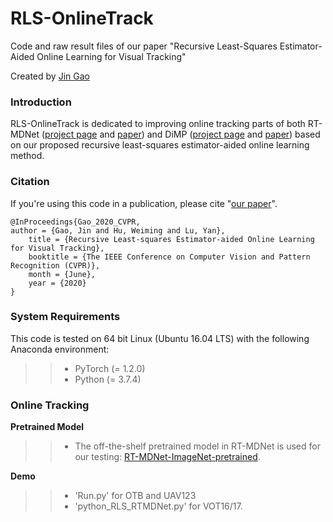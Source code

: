 # RLS-OnlineTrack
Code and raw result files of our paper "Recursive Least-Squares Estimator-Aided Online Learning for Visual Tracking"

Created by [Jin Gao](http://people.ucas.ac.cn/~jgao?language=en)

### Introduction
RLS-OnlineTrack is dedicated to improving online tracking parts of both RT-MDNet ([project page](https://github.com/IlchaeJung/RT-MDNet) and [paper](https://openaccess.thecvf.com/content_ECCV_2018/papers/Ilchae_Jung_Real-Time_MDNet_ECCV_2018_paper.pdf)) and DiMP ([project page](https://github.com/visionml/pytracking) and [paper](https://openaccess.thecvf.com/content_ICCV_2019/papers/Bhat_Learning_Discriminative_Model_Prediction_for_Tracking_ICCV_2019_paper.pdf)) based on our proposed recursive least-squares estimator-aided online learning method.

### Citation
If you're using this code in a publication, please cite "[our paper](https://openaccess.thecvf.com/content_CVPR_2020/html/Gao_Recursive_Least-Squares_Estimator-Aided_Online_Learning_for_Visual_Tracking_CVPR_2020_paper.html)".

	@InProceedings{Gao_2020_CVPR,
   	author = {Gao, Jin and Hu, Weiming and Lu, Yan},
    	title = {Recursive Least-squares Estimator-aided Online Learning for Visual Tracking},
    	booktitle = {The IEEE Conference on Computer Vision and Pattern Recognition (CVPR)},
    	month = {June},
    	year = {2020}
  	}
  

### System Requirements

This code is tested on 64 bit Linux (Ubuntu 16.04 LTS) with the following Anaconda environment:
>> * PyTorch (= 1.2.0)
>> * Python (= 3.7.4)
  
### Online Tracking

**Pretrained Model**
>> * The off-the-shelf pretrained model in RT-MDNet is used for our testing: [RT-MDNet-ImageNet-pretrained](https://www.dropbox.com/s/lr8uft05zlo21an/rt-mdnet.pth?dl=0).

**Demo**
>> * 'Run.py' for OTB and UAV123
>> * 'python_RLS_RTMDNet.py' for VOT16/17.
